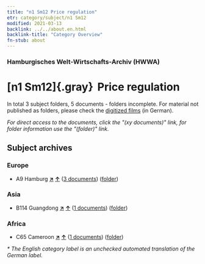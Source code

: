 ```yaml
---
title: "n1 Sm12 Price regulation"
etr: category/subject/n1 Sm12
modified: 2021-03-13
backlink: ../../about.en.html
backlink-title: "Category Overview"
fn-stub: about
---
```


### Hamburgisches Welt-Wirtschafts-Archiv (HWWA)
# [n1 Sm12]{.gray}&#8201; Price regulation&#160; 





In total 3 subject folders, 5 documents - folders incomplete.
For material not published as folders, please check the [digitized films](/film/h1_sh) (in German).

_For direct access to the documents, click the "(xy documents)" link, for folder information use the "(folder)" link._

## Subject archives



### Europe

- A9 Hamburg [**&nearr;**](../../../geo/i/140905/about.en.html "Hamburg (all folders)") [**&uarr;**](../../../geo/about.en.html#A9 "Country category system") (<a href="https://pm20.zbw.eu/dfgview/sh/140905,163159" title="about: Hamburg : Price regulation" target="_blank">3 documents</a>) ([folder](../../../../folder/sh/1409xx/140905/1631xx/163159/about.en.html))

### Asia

- B114 Guangdong [**&nearr;**](../../../geo/i/141275/about.en.html "Guangdong (all folders)") [**&uarr;**](../../../geo/about.en.html#B114 "Country category system") (<a href="https://pm20.zbw.eu/dfgview/sh/141275,163159" title="about: Guangdong : Price regulation" target="_blank">1 documents</a>) ([folder](../../../../folder/sh/1412xx/141275/1631xx/163159/about.en.html))

### Africa

- C65 Cameroon [**&nearr;**](../../../geo/i/141410/about.en.html "Cameroon (all folders)") [**&uarr;**](../../../geo/about.en.html#C65 "Country category system") (<a href="https://pm20.zbw.eu/dfgview/sh/141410,163159" title="about: Cameroon : Price regulation" target="_blank">1 documents</a>) ([folder](../../../../folder/sh/1414xx/141410/1631xx/163159/about.en.html))


_* The English category label is an unchecked automated translation of the German label._

